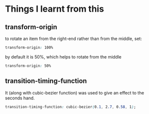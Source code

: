 # Things I learnt from this

## transform-origin
to rotate an item from the right-end rather than from the middle, set:
```css
transform-origin: 100%
```
by default it is 50%, which helps to rotate from the middle
```css
transform-origin: 50%
```
## transition-timing-function
It (along with cubic-bezier function) was used to give an effect to the seconds hand.
```css
transition-timing-function: cubic-bezier(0.1, 2.7, 0.58, 1);
```
